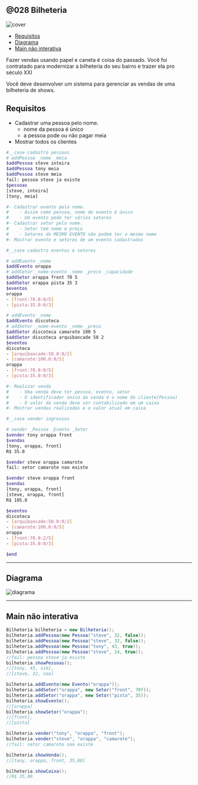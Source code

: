 ## @028 Bilheteria

![cover](https://raw.githubusercontent.com/qxcodepoo/arcade/master/base/028/cover.jpg)

[](toc)

- [Requisitos](#requisitos)
- [Diagrama](#diagrama)
- [Main não interativa](#main-não-interativa)
[](toc)

Fazer vendas usando papel e caneta é coisa do passado. Você foi contratado para modernizar a bilheteria do seu bairro e trazer ela pro século XXI

Você deve desenvolver um sistema para gerenciar as vendas de uma bilheteria de shows.

## Requisitos

- Cadastrar uma pessoa pelo nome.
    - nome da pessoa é único
    - a pessoa pode ou não pagar meia
- Mostrar todos os clientes

```sh
#__case cadastro pessoas
# addPessoa _nome _meia
$addPessoa steve inteira
$addPessoa tony meia
$addPessoa steve meia
fail: pessoa steve ja existe
$pessoas
[steve, inteira]
[tony, meia]

#- Cadastrar evento pelo nome.
#    - Assim como pessoa, nome do evento é único
#    - Um evento pode ter vários setores
#- Cadastrar setor pelo nome.
#    - Setor tem nome e preço
#    - Setores do MESMO EVENTO não podem ter o mesmo nome
#- Mostrar evento e setores de um evento cadastrados

#__case cadastro eventos e setores

# addEvento _nome
$addEvento orappa
# addSetor _nome-evento _nome _preco _capacidade
$addSetor orappa front 70 5
$addSetor orappa pista 35 3
$eventos
orappa
- [front:70.0:0/5]
- [pista:35.0:0/3]

# addEvento _nome
$addEvento discoteca
# addSetor _nome-evento _nome _preco
$addSetor discoteca camarote 100 5
$addSetor discoteca arquibancade 50 2
$eventos
discoteca
- [arquibancade:50.0:0/2]
- [camarote:100.0:0/5]
orappa
- [front:70.0:0/5]
- [pista:35.0:0/3]

#- Realizar venda
#    - Uma venda deve ter pessoa, evento, setor
#    - O identificador único da venda é o nome do cliente(Pessoa)
#    - O valor da venda deve ser contabilizado em um caixa
#- Mostrar vendas realizadas e o valor atual em caixa

#__case vender ingressos

# vender _Pessoa _Evento _Setor
$vender tony orappa front
$vendas
[tony, orappa, front]
R$ 35.0

$vender steve orappa camarote
fail: setor camarote nao existe

$vender steve orappa front
$vendas
[tony, orappa, front]
[steve, orappa, front]
R$ 105.0

$eventos
discoteca
- [arquibancade:50.0:0/2]
- [camarote:100.0:0/5]
orappa
- [front:70.0:2/5]
- [pista:35.0:0/3]

$end
```
***

## Diagrama

![diagrama](https://raw.githubusercontent.com/qxcodepoo/arcade/master/base/028/diagrama.png)
 
---

## Main não interativa

```java
Bilheteria bilheteria = new Bilheteria();
bilheteria.addPessoa(new Pessoa("steve", 32, false));
bilheteria.addPessoa(new Pessoa("steve", 32, false));
bilheteria.addPessoa(new Pessoa("tony", 43, true));
bilheteria.addPessoa(new Pessoa("steve", 24, true));
//fail: pessoa steve ja existe
bilheteria.showPessoas();
//[tony, 43, sim],
//[steve, 32, nao]

bilheteria.addEvento(new Evento("orappa"));
bilheteria.addSetor("orappa", new Setor("front", 70f));
bilheteria.addSetor("orappa", new Setor("pista", 35));
bilheteria.showEvento();
//[orappa]
bilheteria.showSetor("orappa");
//[front],
//[pista]

bilheteria.vender("tony", "orappa", "front");
bilheteria.vender("steve", "orappa", "camarote");
//fail: setor camarote nao existe

bilheteria.showVenda();
//[tony, orappa, front, 35,00]

bilheteria.showCaixa();
//R$ 35,00
```
